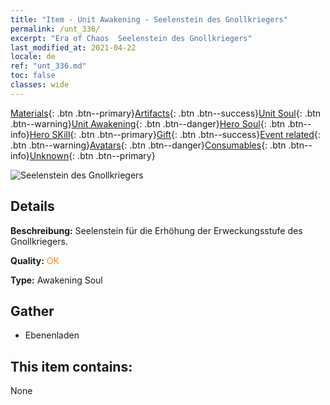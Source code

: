 ```yaml
---
title: "Item - Unit Awakening - Seelenstein des Gnollkriegers"
permalink: /unt_336/
excerpt: "Era of Chaos  Seelenstein des Gnollkriegers"
last_modified_at: 2021-04-22
locale: de
ref: "unt_336.md"
toc: false
classes: wide
---
```

 [Materials](/ItemsDE/){: .btn .btn--primary}[Artifacts](/ItemsDE/Artifacts/){: .btn .btn--success}[Unit Soul](/ItemsDE/UnitSoul/){: .btn .btn--warning}[Unit Awakening](/ItemsDE/UnitAwakening/){: .btn .btn--danger}[Hero Soul](/ItemsDE/HeroSoul/){: .btn .btn--info}[Hero SKill](/ItemsDE/HeroSkill/){: .btn .btn--primary}[Gift](/ItemsDE/Gift/){: .btn .btn--success}[Event related](/ItemsDE/Events/){: .btn .btn--warning}[Avatars](/ItemsDE/Avatars/){: .btn .btn--danger}[Consumables](/ItemsDE/Consumables/){: .btn .btn--info}[Unknown](/ItemsDE/Unknown/){: .btn .btn--primary}

 ![Seelenstein des Gnollkriegers](/images/u/tia_langren.jpg)

## Details
 **Beschreibung:** Seelenstein für die Erhöhung der Erweckungsstufe des Gnollkriegers.

 **Quality:** <span style="color: #FF8C00">OK</span>

 **Type:** Awakening Soul

## Gather

*    Ebenenladen 

## This item contains:

  None

